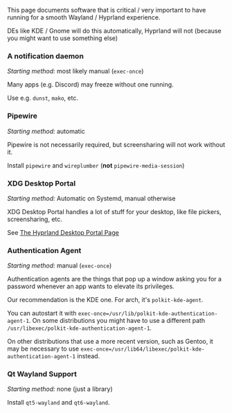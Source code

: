 
This page documents software that is critical / very important to have running for a smooth
Wayland / Hyprland experience.

DEs like KDE / Gnome will do this automatically, Hyprland will not (because you might want to use something else)

### A notification daemon
_Starting method:_ most likely manual (`exec-once`)

Many apps (e.g. Discord) may freeze without one running.

Use e.g. `dunst`, `mako`, etc.

### Pipewire
_Starting method:_ automatic

Pipewire is not necessarily required, but screensharing will not work
without it.

Install `pipewire` and `wireplumber` (**not** `pipewire-media-session`)

### XDG Desktop Portal
_Starting method:_ Automatic on Systemd, manual otherwise

XDG Desktop Portal handles a lot of stuff for your desktop, like file pickers,
screensharing, etc.

See [The Hyprland Desktop Portal Page](../Hyprland-desktop-portal)

### Authentication Agent
_Starting method:_ manual (`exec-once`)

Authentication agents are the things that pop up a window asking you for a password whenever
an app wants to elevate its privileges.

Our recommendation is the KDE one. For arch, it's `polkit-kde-agent`.

You can autostart it with `exec-once=/usr/lib/polkit-kde-authentication-agent-1`.
On some distributions you might have to use a different path `/usr/libexec/polkit-kde-authentication-agent-1`.

On other distributions that use a more recent version, such as Gentoo, it may be necessary to use `exec-once=/usr/lib64/libexec/polkit-kde-authentication-agent-1` instead.

### Qt Wayland Support
_Starting method:_ none (just a library)

Install `qt5-wayland` and `qt6-wayland`.


